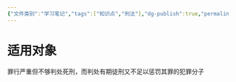 ```yaml
---
{"文件类别":"学习笔记","tags":["知识点","刑法"],"dg-publish":true,"permalink":"/学习笔记studyup/刑总/无期徒刑/","dgPassFrontmatter":true,"created":"2024-11-12T16:09:39.350+08:00","updated":"2024-11-12T16:10:24.524+08:00"}
---
```


# 适用对象
罪行严重但不够判处死刑，而判处有期徒刑又不足以惩罚其罪的犯罪分子
